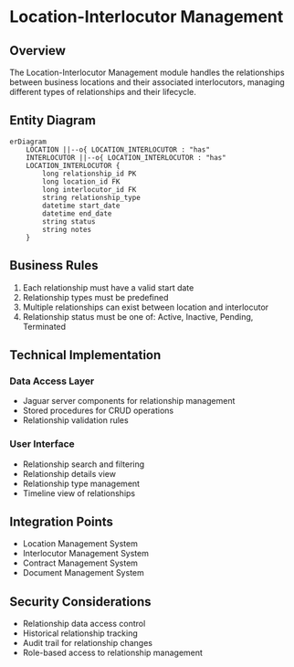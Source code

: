 # Location-Interlocutor Management

## Overview
The Location-Interlocutor Management module handles the relationships between business locations and their associated interlocutors, managing different types of relationships and their lifecycle.

## Entity Diagram
```mermaid
erDiagram
    LOCATION ||--o{ LOCATION_INTERLOCUTOR : "has"
    INTERLOCUTOR ||--o{ LOCATION_INTERLOCUTOR : "has"
    LOCATION_INTERLOCUTOR {
        long relationship_id PK
        long location_id FK
        long interlocutor_id FK
        string relationship_type
        datetime start_date
        datetime end_date
        string status
        string notes
    }
```

## Business Rules
1. Each relationship must have a valid start date
2. Relationship types must be predefined
3. Multiple relationships can exist between location and interlocutor
4. Relationship status must be one of: Active, Inactive, Pending, Terminated

## Technical Implementation
### Data Access Layer
- Jaguar server components for relationship management
- Stored procedures for CRUD operations
- Relationship validation rules

### User Interface
- Relationship search and filtering
- Relationship details view
- Relationship type management
- Timeline view of relationships

## Integration Points
- Location Management System
- Interlocutor Management System
- Contract Management System
- Document Management System

## Security Considerations
- Relationship data access control
- Historical relationship tracking
- Audit trail for relationship changes
- Role-based access to relationship management 